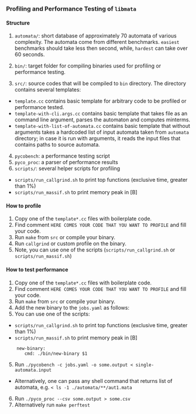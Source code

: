 ### Profiling and Performance Testing of `libmata`

#### Structure

1. `automata/`: short database of approximately 70 automata of various complexity. The automata come from different
  benchmarks. `easiest` benchmarks should take less then second, while, `hardest` can take over 60 seconds.

2. `bin/`: target folder for compiling binaries used for profiling or performance testing.
3. `src/`: source codes that will be compiled to `bin` directory. The directory contains several templates:
  * `template.cc` contains basic template for arbitrary code to be profiled or performance tested.
  * `template-with-cli.args.cc` contains basic template that takes file as an command line argument, parses the automaton
     and computes minterms.
  * `template-with-list-of-automata.cc` contains basic template that without arguments takes a hardcoded list of input 
     automata taken from `automata` directory; in case it is run with arguments, it reads the input files that contains
     paths to source automata. 
4. `pycobench`: a performance testing script
5. `pyco_proc`: a parser of performance results
6. `scripts/`: several helper scripts for profiling
* `scripts/run_callgrind.sh` to print top functions (exclusive time, greater than 1%)
* `scripts/run_massif.sh` to print memory peak in [B]

#### How to profile

1. Copy one of the `template*.cc` files with boilerplate code.
2. Find comment `HERE COMES YOUR CODE THAT YOU WANT TO PROFILE` and fill your code.
3. Run `make` from `src` or compile your binary.
4. Run `callgrind` or custom profile on the binary.
5. Note, you can use one of the scripts (`scripts/run_callgrind.sh` or `scripts/run_massif.sh`)

#### How to test performance

1. Copy one of the `template*.cc` files with boilerplate code.
2. Find comment `HERE COMES YOUR CODE THAT YOU WANT TO PROFILE` and fill your code.
3. Run `make` from `src` or compile your binary.
4. Add the new binary to the `jobs.yaml` as follows:
5. You can use one of the scripts:
* `scripts/run_callgrind.sh` to print top functions (exclusive time, greater than 1%)
* `scripts/run_massif.sh` to print memory peak in [B]
 
```
    new-binary:
       cmd: ./bin/new-binary $1
```

5. Run `./pycobench -c jobs.yaml -o some.output < single-automata.input`
  * Alternatively, one can pass any shell command that returns list of automata,
  e.g. `< ls -1 ./automata/**/aut1.mata`
6. Run `./pyco_proc --csv some.output > some.csv`
7. Alternatively run `make perftest`

